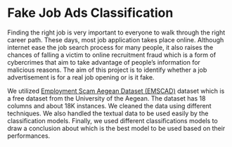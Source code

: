 # Fake Job Ads Classification
Finding the right job is very important to everyone to walk through the right career path. These days, most job application takes place online. Although internet ease the job search process for many people, it also raises the chances of falling a victim to online recruitment fraud which is a form of cybercrimes that aim to take advantage of people’s information for malicious reasons. The aim of this project is to identify whether a job advertisement is for a real job opening or is it fake.

We utilized [Employment Scam Aegean Dataset (EMSCAD)](https://www.kaggle.com/shivamb/real-or-fake-fake-jobposting-prediction) dataset which is a free dataset from the University of the Aegean. The dataset has 18 columns and about 18K instances. We cleaned the data using different techniques. We also handled the textual data to be used easily by the classification models. Finally, we used different classifications models to draw a conclusion about which is the best model to be used based on their performances.
